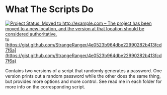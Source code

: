 # What The Scripts Do

[![Project Status: Moved to http://example.com – The project has been moved to a new location, and the version at that location should be considered authoritative.](https://www.repostatus.org/badges/latest/moved.svg)](https://www.repostatus.org/#moved) to [https://gist.github.com/StrangeRanger/4e0523b964dbe22990282b413fcd7f6a](https://gist.github.com/StrangeRanger/4e0523b964dbe22990282b413fcd7f6a)

Contains two versions of a script that randomly generates a password. One version prints out a random password while the other does the same thing, but provides more options and more control. See read me in each folder for more info on the corresponding script.
